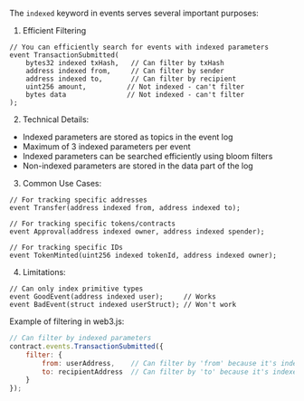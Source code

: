 The `indexed` keyword in events serves several important purposes:

1. Efficient Filtering

```solidity
// You can efficiently search for events with indexed parameters
event TransactionSubmitted(
    bytes32 indexed txHash,   // Can filter by txHash
    address indexed from,     // Can filter by sender
    address indexed to,       // Can filter by recipient
    uint256 amount,          // Not indexed - can't filter
    bytes data               // Not indexed - can't filter
);
```

2. Technical Details:

- Indexed parameters are stored as topics in the event log
- Maximum of 3 indexed parameters per event
- Indexed parameters can be searched efficiently using bloom filters
- Non-indexed parameters are stored in the data part of the log

3. Common Use Cases:

```solidity
// For tracking specific addresses
event Transfer(address indexed from, address indexed to);

// For tracking specific tokens/contracts
event Approval(address indexed owner, address indexed spender);

// For tracking specific IDs
event TokenMinted(uint256 indexed tokenId, address indexed owner);
```

4. Limitations:

```solidity
// Can only index primitive types
event GoodEvent(address indexed user);     // Works
event BadEvent(struct indexed userStruct); // Won't work
```

Example of filtering in web3.js:

```javascript
// Can filter by indexed parameters
contract.events.TransactionSubmitted({
    filter: {
        from: userAddress,    // Can filter by 'from' because it's indexed
        to: recipientAddress  // Can filter by 'to' because it's indexed
    }
});
```
